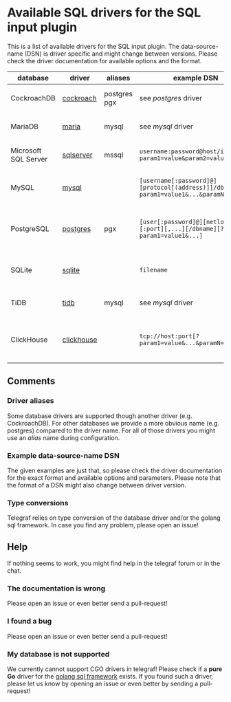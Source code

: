 # Available SQL drivers for the SQL input plugin

This is a list of available drivers for the SQL input plugin. The data-source-name (DSN) is driver specific and
might change between versions. Please check the driver documentation for available options and the format.

database             | driver                                                    | aliases         | example DSN                                                                            | comment
---------------------| ----------------------------------------------------------| --------------- | -------------------------------------------------------------------------------------- | -------
CockroachDB          | [cockroach](https://github.com/jackc/pgx)                 | postgres<br>pgx | see _postgres_ driver                                                                  | uses PostgresQL driver
MariaDB              | [maria](https://github.com/go-sql-driver/mysql)           | mysql           | see _mysql_ driver                                                                     | uses MySQL driver
Microsoft SQL Server | [sqlserver](https://github.com/denisenkom/go-mssqldb)     | mssql           | `username:password@host/instance?param1=value&param2=value`                            | uses newer _sqlserver_ driver
MySQL                | [mysql](https://github.com/go-sql-driver/mysql)           |                 | `[username[:password]@][protocol[(address)]]/dbname[?param1=value1&...&paramN=valueN]` | see [driver docs](https://github.com/go-sql-driver/mysql) for more information
PostgreSQL           | [postgres](https://github.com/jackc/pgx)                  | pgx             | `[user[:password]@][netloc][:port][,...][/dbname][?param1=value1&...]`                 | see [postgres docs](https://www.postgresql.org/docs/current/libpq-connect.html#LIBPQ-CONNSTRING) for more information
SQLite               | [sqlite](https://gitlab.com/cznic/sqlite)                 |                 | `filename`                                                                             | see [driver docu](https://pkg.go.dev/modernc.org/sqlite) for more information
TiDB                 | [tidb](https://github.com/go-sql-driver/mysql)            | mysql           | see _mysql_ driver                                                                     | uses MySQL driver
ClickHouse           | [clickhouse](https://github.com/ClickHouse/clickhouse-go) |                 | `tcp://host:port[?param1=value&...&paramN=value]"`                                     | see [clickhouse-go docs](https://github.com/ClickHouse/clickhouse-go#dsn) for more information  

## Comments

### Driver aliases
Some database drivers are supported though another driver (e.g. CockroachDB). For other databases we provide a more
obvious name (e.g. postgres) compared to the driver name. For all of those drivers you might use an _alias_ name
during configuration.

### Example data-source-name DSN
The given examples are just that, so please check the driver documentation for the exact format
and available options and parameters. Please note that the format of a DSN might also change
between driver version.

### Type conversions
Telegraf relies on type conversion of the database driver and/or the golang sql framework. In case you find
any problem, please open an issue!

## Help
If nothing seems to work, you might find help in the telegraf forum or in the chat.

### The documentation is wrong
Please open an issue or even better send a pull-request!

### I found a bug
Please open an issue or even better send a pull-request!

### My database is not supported
We currently cannot support CGO drivers in telegraf! Please check if a **pure Go** driver for the [golang sql framework](https://golang.org/pkg/database/sql/) exists.
If you found such a driver, please let us know by opening an issue or even better by sending a pull-request!
